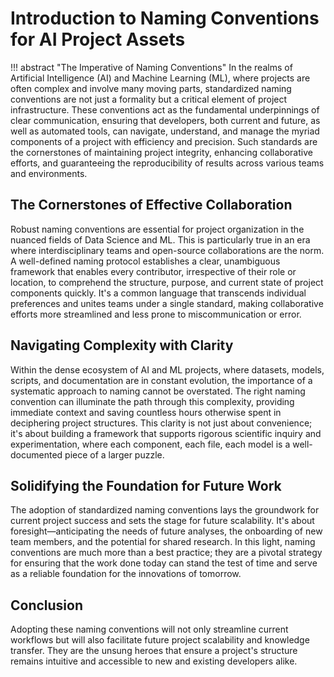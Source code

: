 # Introduction to Naming Conventions for AI Project Assets

!!! abstract "The Imperative of Naming Conventions"
    In the realms of Artificial Intelligence (AI) and Machine Learning (ML), where projects are often complex and involve many moving parts, standardized naming conventions are not just a formality but a critical element of project infrastructure. These conventions act as the fundamental underpinnings of clear communication, ensuring that developers, both current and future, as well as automated tools, can navigate, understand, and manage the myriad components of a project with efficiency and precision. Such standards are the cornerstones of maintaining project integrity, enhancing collaborative efforts, and guaranteeing the reproducibility of results across various teams and environments.

## The Cornerstones of Effective Collaboration
Robust naming conventions are essential for project organization in the
nuanced fields of Data Science and ML. This is particularly true in an
era where interdisciplinary teams and open-source collaborations are the
norm. A well-defined naming protocol establishes a clear, unambiguous
framework that enables every contributor, irrespective of their role or
location, to comprehend the structure, purpose, and current state of
project components quickly. It's a common language that transcends
individual preferences and unites teams under a single standard, making
collaborative efforts more streamlined and less prone to
miscommunication or error.

## Navigating Complexity with Clarity
Within the dense ecosystem of AI and ML projects, where datasets,
models, scripts, and documentation are in constant evolution, the
importance of a systematic approach to naming cannot be overstated. The
right naming convention can illuminate the path through this complexity,
providing immediate context and saving countless hours otherwise spent
in deciphering project structures. This clarity is not just about
convenience; it's about building a framework that supports rigorous
scientific inquiry and experimentation, where each component, each file,
each model is a well-documented piece of a larger puzzle.

## Solidifying the Foundation for Future Work
The adoption of standardized naming conventions lays the groundwork for
current project success and sets the stage for future scalability. It's
about foresight—anticipating the needs of future analyses, the
onboarding of new team members, and the potential for shared research.
In this light, naming conventions are much more than a best practice;
they are a pivotal strategy for ensuring that the work done today can
stand the test of time and serve as a reliable foundation for the
innovations of tomorrow.

## Conclusion
Adopting these naming conventions will not only streamline current
workflows but will also facilitate future project scalability and
knowledge transfer. They are the unsung heroes that ensure a project's
structure remains intuitive and accessible to new and existing
developers alike.